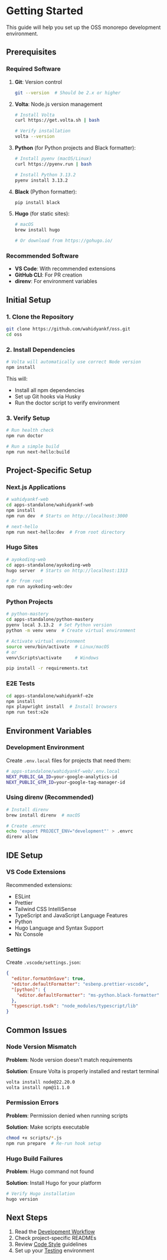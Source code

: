 # Getting Started

This guide will help you set up the OSS monorepo development environment.

## Prerequisites

### Required Software

1. **Git**: Version control

   ```bash
   git --version  # Should be 2.x or higher
   ```

2. **Volta**: Node.js version management

   ```bash
   # Install Volta
   curl https://get.volta.sh | bash

   # Verify installation
   volta --version
   ```

3. **Python** (for Python projects and Black formatter):

   ```bash
   # Install pyenv (macOS/Linux)
   curl https://pyenv.run | bash

   # Install Python 3.13.2
   pyenv install 3.13.2
   ```

4. **Black** (Python formatter):

   ```bash
   pip install black
   ```

5. **Hugo** (for static sites):

   ```bash
   # macOS
   brew install hugo

   # Or download from https://gohugo.io/
   ```

### Recommended Software

- **VS Code**: With recommended extensions
- **GitHub CLI**: For PR creation
- **direnv**: For environment variables

## Initial Setup

### 1. Clone the Repository

```bash
git clone https://github.com/wahidyankf/oss.git
cd oss
```

### 2. Install Dependencies

```bash
# Volta will automatically use correct Node version
npm install
```

This will:

- Install all npm dependencies
- Set up Git hooks via Husky
- Run the doctor script to verify environment

### 3. Verify Setup

```bash
# Run health check
npm run doctor

# Run a simple build
npm run next-hello:build
```

## Project-Specific Setup

### Next.js Applications

```bash
# wahidyankf-web
cd apps-standalone/wahidyankf-web
npm install
npm run dev  # Starts on http://localhost:3000

# next-hello
npm run next-hello:dev  # From root directory
```

### Hugo Sites

```bash
# ayokoding-web
cd apps-standalone/ayokoding-web
hugo server  # Starts on http://localhost:1313

# Or from root
npm run ayokoding-web:dev
```

### Python Projects

```bash
# python-mastery
cd apps-standalone/python-mastery
pyenv local 3.13.2  # Set Python version
python -m venv venv  # Create virtual environment

# Activate virtual environment
source venv/bin/activate  # Linux/macOS
# or
venv\Scripts\activate     # Windows

pip install -r requirements.txt
```

### E2E Tests

```bash
cd apps-standalone/wahidyankf-e2e
npm install
npx playwright install  # Install browsers
npm run test:e2e
```

## Environment Variables

### Development Environment

Create `.env.local` files for projects that need them:

```bash
# apps-standalone/wahidyankf-web/.env.local
NEXT_PUBLIC_GA_ID=your-google-analytics-id
NEXT_PUBLIC_GTM_ID=your-google-tag-manager-id
```

### Using direnv (Recommended)

```bash
# Install direnv
brew install direnv  # macOS

# Create .envrc
echo 'export PROJECT_ENV="development"' > .envrc
direnv allow
```

## IDE Setup

### VS Code Extensions

Recommended extensions:

- ESLint
- Prettier
- Tailwind CSS IntelliSense
- TypeScript and JavaScript Language Features
- Python
- Hugo Language and Syntax Support
- Nx Console

### Settings

Create `.vscode/settings.json`:

```json
{
  "editor.formatOnSave": true,
  "editor.defaultFormatter": "esbenp.prettier-vscode",
  "[python]": {
    "editor.defaultFormatter": "ms-python.black-formatter"
  },
  "typescript.tsdk": "node_modules/typescript/lib"
}
```

## Common Issues

### Node Version Mismatch

**Problem**: Node version doesn't match requirements

**Solution**: Ensure Volta is properly installed and restart terminal

```bash
volta install node@22.20.0
volta install npm@11.1.0
```

### Permission Errors

**Problem**: Permission denied when running scripts

**Solution**: Make scripts executable

```bash
chmod +x scripts/*.js
npm run prepare  # Re-run hook setup
```

### Hugo Build Failures

**Problem**: Hugo command not found

**Solution**: Install Hugo for your platform

```bash
# Verify Hugo installation
hugo version
```

## Next Steps

1. Read the [Development Workflow](./development-workflow.md)
2. Check project-specific READMEs
3. Review [Code Style](./code-style.md) guidelines
4. Set up your [Testing](./testing.md) environment
